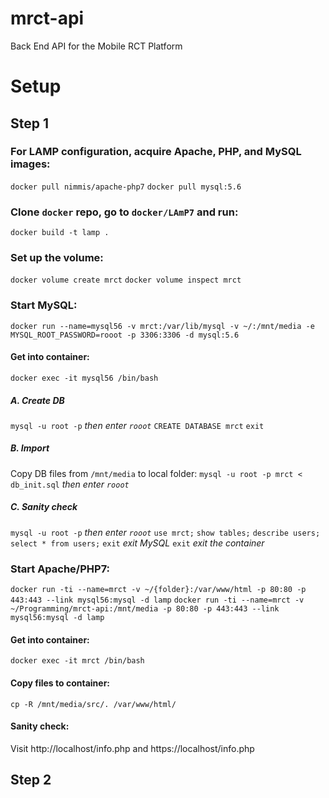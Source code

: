 # mrct-api
Back End API for the Mobile RCT Platform


# Setup

## Step 1

### For LAMP configuration, acquire Apache, PHP, and MySQL images:
`docker pull nimmis/apache-php7`
`docker pull mysql:5.6`

### Clone `docker` repo, go to `docker/LAmP7` and run:
`docker build -t lamp .`

### Set up the volume:
`docker volume create mrct`
`docker volume inspect mrct`

### Start MySQL:
`docker run --name=mysql56 -v mrct:/var/lib/mysql -v ~/:/mnt/media -e MYSQL_ROOT_PASSWORD=rooot -p 3306:3306 -d mysql:5.6`
#### Get into container:
`docker exec -it mysql56 /bin/bash`
##### A. Create DB
`mysql -u root -p` _then enter `rooot`_
`CREATE DATABASE mrct`
`exit`
##### B. Import
Copy DB files from `/mnt/media` to local folder:
`mysql -u root -p mrct < db_init.sql` _then enter `rooot`_
##### C. Sanity check
`mysql -u root -p` _then enter `rooot`_
`use mrct;`
`show tables;`
`describe users;`
`select * from users;`
`exit` _exit MySQL_
`exit` _exit the container_

### Start Apache/PHP7:
`docker run -ti --name=mrct -v ~/{folder}:/var/www/html -p 80:80 -p 443:443 --link mysql56:mysql -d lamp`
`docker run -ti --name=mrct -v ~/Programming/mrct-api:/mnt/media -p 80:80 -p 443:443 --link mysql56:mysql -d lamp`
#### Get into container:
`docker exec -it mrct /bin/bash`
#### Copy files to container:
`cp -R /mnt/media/src/. /var/www/html/`
#### Sanity check:
Visit http://localhost/info.php and https://localhost/info.php


## Step 2
